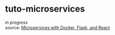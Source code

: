 # tuto-microservices

_in progress_  
source: [Microservices with Docker, Flask, and React](https://testdriven.io)
